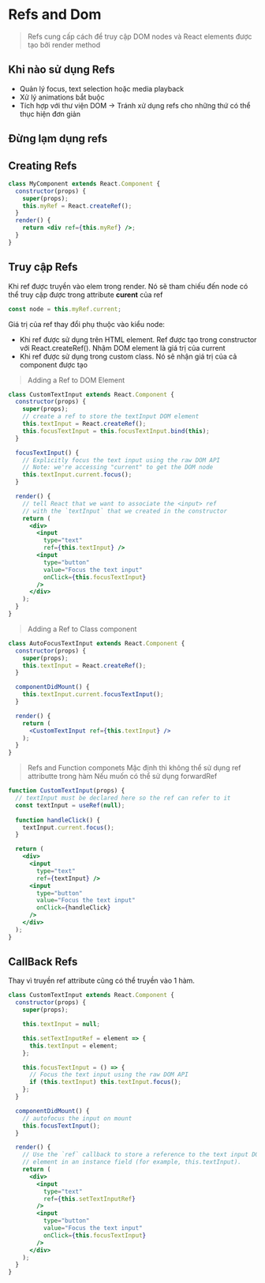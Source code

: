 ﻿# Refs and Dom
> Refs cung cấp cách để truy cập DOM nodes và React elements được tạo bởi render method

## Khi nào sử dụng Refs
* Quản lý focus, text selection hoặc media playback
* Xử lý animations bắt buộc
* Tích hợp với thư viện DOM
-> Tránh xử dụng refs cho những thứ có thể thục hiện đơn giản

## Đừng lạm dụng refs

## Creating Refs
```jsx
class MyComponent extends React.Component {
  constructor(props) {
    super(props);
    this.myRef = React.createRef();
  }
  render() {
    return <div ref={this.myRef} />;
  }
}
```
## Truy cập Refs
Khi ref được truyền vào elem trong render. Nó sẽ tham chiếu đến node có thể truy cập được trong attribute **curent** của ref
```jsx
const node = this.myRef.current;
```
Giá trị của ref thay đổi phụ thuộc vào kiểu node:
* Khi ref được sử dụng trên HTML element. Ref được tạo trong constructor với React.createRef(). Nhậm DOM element là giá trị của current
* Khi ref được sử dụng trong custom class. Nó sẽ nhận giá trị của cả component được tạo


> Adding a Ref to DOM Element
```jsx
class CustomTextInput extends React.Component {
  constructor(props) {
    super(props);
    // create a ref to store the textInput DOM element
    this.textInput = React.createRef();
    this.focusTextInput = this.focusTextInput.bind(this);
  }

  focusTextInput() {
    // Explicitly focus the text input using the raw DOM API
    // Note: we're accessing "current" to get the DOM node
    this.textInput.current.focus();
  }

  render() {
    // tell React that we want to associate the <input> ref
    // with the `textInput` that we created in the constructor
    return (
      <div>
        <input
          type="text"
          ref={this.textInput} />
        <input
          type="button"
          value="Focus the text input"
          onClick={this.focusTextInput}
        />
      </div>
    );
  }
}
```


> Adding a Ref to Class component
```jsx
class AutoFocusTextInput extends React.Component {
  constructor(props) {
    super(props);
    this.textInput = React.createRef();
  }

  componentDidMount() {
    this.textInput.current.focusTextInput();
  }

  render() {
    return (
      <CustomTextInput ref={this.textInput} />
    );
  }
}
```

> Refs and Function componets
Mậc định thì không thể sử dụng ref attributte trong hàm
Nếu muốn có thể sử dụng forwardRef
```jsx
function CustomTextInput(props) {
  // textInput must be declared here so the ref can refer to it
  const textInput = useRef(null);
  
  function handleClick() {
    textInput.current.focus();
  }

  return (
    <div>
      <input
        type="text"
        ref={textInput} />
      <input
        type="button"
        value="Focus the text input"
        onClick={handleClick}
      />
    </div>
  );
}


```

## CallBack Refs
Thay vì truyền ref attribute cũng có thể truyền vào 1 hàm.
```jsx
class CustomTextInput extends React.Component {
  constructor(props) {
    super(props);

    this.textInput = null;

    this.setTextInputRef = element => {
      this.textInput = element;
    };

    this.focusTextInput = () => {
      // Focus the text input using the raw DOM API
      if (this.textInput) this.textInput.focus();
    };
  }

  componentDidMount() {
    // autofocus the input on mount
    this.focusTextInput();
  }

  render() {
    // Use the `ref` callback to store a reference to the text input DOM
    // element in an instance field (for example, this.textInput).
    return (
      <div>
        <input
          type="text"
          ref={this.setTextInputRef}
        />
        <input
          type="button"
          value="Focus the text input"
          onClick={this.focusTextInput}
        />
      </div>
    );
  }
}
```
